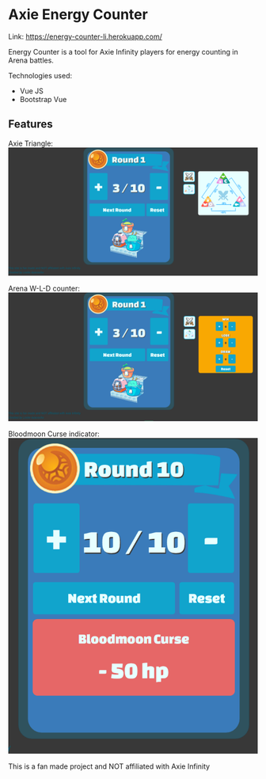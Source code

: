# Axie Energy Counter 
Link: https://energy-counter-li.herokuapp.com/

Energy Counter is a tool for Axie Infinity players for energy counting in Arena battles. 

Technologies used:
- Vue JS
- Bootstrap Vue

## Features

Axie Triangle:
![alt text](https://github.com/LeslieAyacocho/Axie-Energy-Counter/blob/main/Screenshots/Capture1.PNG)


Arena W-L-D counter:
![alt text](https://github.com/LeslieAyacocho/Axie-Energy-Counter/blob/main/Screenshots/Capture2.PNG)


Bloodmoon Curse indicator:
![alt text](https://github.com/LeslieAyacocho/Axie-Energy-Counter/blob/main/Screenshots/Capture3.PNG)

This is a fan made project and NOT affiliated with Axie Infinity
